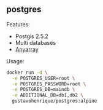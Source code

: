 ## postgres

Features:

- Postgis 2.5.2
- Multi databases
- [Anyarray](https://github.com/JDBurnZ/postgresql-anyarray)

Usage:

```sh
docker run -d \
  -e POSTGRES_USER=root \
  -e POSTGRES_PASSWORD=root \
  -e POSTGRES_DB=maindb \
  -e ADDITIONAL_DB=db1,db2 \
  gustavohenrique/postgres:alpine
```
